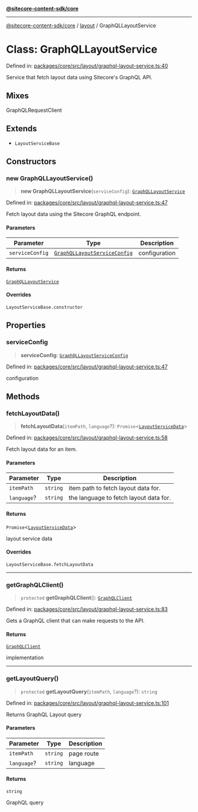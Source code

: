 [**@sitecore-content-sdk/core**](../../README.md)

***

[@sitecore-content-sdk/core](../../README.md) / [layout](../README.md) / GraphQLLayoutService

# Class: GraphQLLayoutService

Defined in: [packages/core/src/layout/graphql-layout-service.ts:40](https://github.com/Sitecore/xmc-jss-dev/blob/ecfb4b66ff16c45f596cda74396c27d7d39de5a5/packages/core/src/layout/graphql-layout-service.ts#L40)

Service that fetch layout data using Sitecore's GraphQL API.

## Mixes

GraphQLRequestClient

## Extends

- `LayoutServiceBase`

## Constructors

### new GraphQLLayoutService()

> **new GraphQLLayoutService**(`serviceConfig`): [`GraphQLLayoutService`](GraphQLLayoutService.md)

Defined in: [packages/core/src/layout/graphql-layout-service.ts:47](https://github.com/Sitecore/xmc-jss-dev/blob/ecfb4b66ff16c45f596cda74396c27d7d39de5a5/packages/core/src/layout/graphql-layout-service.ts#L47)

Fetch layout data using the Sitecore GraphQL endpoint.

#### Parameters

| Parameter | Type | Description |
| ------ | ------ | ------ |
| `serviceConfig` | [`GraphQLLayoutServiceConfig`](../interfaces/GraphQLLayoutServiceConfig.md) | configuration |

#### Returns

[`GraphQLLayoutService`](GraphQLLayoutService.md)

#### Overrides

`LayoutServiceBase.constructor`

## Properties

### serviceConfig

> **serviceConfig**: [`GraphQLLayoutServiceConfig`](../interfaces/GraphQLLayoutServiceConfig.md)

Defined in: [packages/core/src/layout/graphql-layout-service.ts:47](https://github.com/Sitecore/xmc-jss-dev/blob/ecfb4b66ff16c45f596cda74396c27d7d39de5a5/packages/core/src/layout/graphql-layout-service.ts#L47)

configuration

## Methods

### fetchLayoutData()

> **fetchLayoutData**(`itemPath`, `language`?): `Promise`\<[`LayoutServiceData`](../interfaces/LayoutServiceData.md)\>

Defined in: [packages/core/src/layout/graphql-layout-service.ts:58](https://github.com/Sitecore/xmc-jss-dev/blob/ecfb4b66ff16c45f596cda74396c27d7d39de5a5/packages/core/src/layout/graphql-layout-service.ts#L58)

Fetch layout data for an item.

#### Parameters

| Parameter | Type | Description |
| ------ | ------ | ------ |
| `itemPath` | `string` | item path to fetch layout data for. |
| `language`? | `string` | the language to fetch layout data for. |

#### Returns

`Promise`\<[`LayoutServiceData`](../interfaces/LayoutServiceData.md)\>

layout service data

#### Overrides

`LayoutServiceBase.fetchLayoutData`

***

### getGraphQLClient()

> `protected` **getGraphQLClient**(): [`GraphQLClient`](../../index/interfaces/GraphQLClient.md)

Defined in: [packages/core/src/layout/graphql-layout-service.ts:83](https://github.com/Sitecore/xmc-jss-dev/blob/ecfb4b66ff16c45f596cda74396c27d7d39de5a5/packages/core/src/layout/graphql-layout-service.ts#L83)

Gets a GraphQL client that can make requests to the API.

#### Returns

[`GraphQLClient`](../../index/interfaces/GraphQLClient.md)

implementation

***

### getLayoutQuery()

> `protected` **getLayoutQuery**(`itemPath`, `language`?): `string`

Defined in: [packages/core/src/layout/graphql-layout-service.ts:101](https://github.com/Sitecore/xmc-jss-dev/blob/ecfb4b66ff16c45f596cda74396c27d7d39de5a5/packages/core/src/layout/graphql-layout-service.ts#L101)

Returns GraphQL Layout query

#### Parameters

| Parameter | Type | Description |
| ------ | ------ | ------ |
| `itemPath` | `string` | page route |
| `language`? | `string` | language |

#### Returns

`string`

GraphQL query

